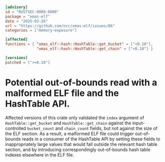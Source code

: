 ```toml
[advisory]
id = "RUSTSEC-0000-0000"
package = "xmas-elf"
date = "2025-03-26"
url = "https://github.com/nrc/xmas-elf/issues/86"
categories = ["memory-exposure"]

[affected]
functions = { "xmas_elf::hash::HashTable::get_bucket" = ["<0.10"],
              "xmas_elf::hash::HashTable::get_chain" = ["<0.10"] }

[versions]
patched = [">=0.10"]
```

# Potential out-of-bounds read with a malformed ELF file and the HashTable API.

Affected versions of this crate only validated the `index` argument of
`HashTable::get_bucket` and `HashTable::get_chain` against the input-controlled
`bucket_count` and `chain_count` fields, but not against the size of the ELF
section. As a result, a malformed ELF file could trigger out-of-bounds reads in
a consumer of the HashTable API by setting these fields to inappropriately large
values that would fall outside the relevant hash table section, and by
introducing correspondingly out-of-bounds hash table indexes elsewhere in the ELF
file.
